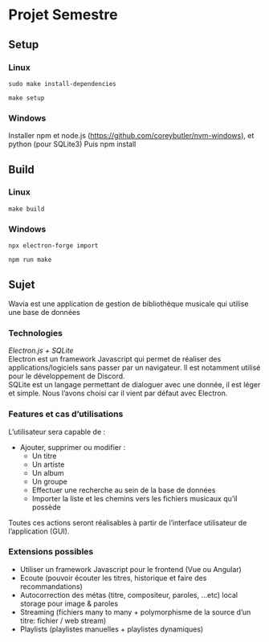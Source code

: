 # Projet Semestre

## Setup

### Linux

`sudo make install-dependencies`

`make setup`

### Windows

Installer npm et node.js (<https://github.com/coreybutler/nvm-windows>), et python (pour SQLite3)
Puis npm install

## Build

### Linux

`make build`

### Windows

`npx electron-forge import`

`npm run make`

## Sujet

Wavia est une application de gestion de bibliothèque musicale qui utilise une base de données

### Technologies

_Electron.js + SQLite_  
Electron est un framework Javascript qui permet de réaliser des applications/logiciels sans passer par un navigateur. Il est notamment utilisé pour le développement de Discord.  
SQLite est un langage permettant de dialoguer avec une donnée, il est léger et simple. Nous l’avons choisi car il vient par défaut avec Electron.

### Features et cas d’utilisations

L’utilisateur sera capable de :

- Ajouter, supprimer ou modifier :
  - Un titre
  - Un artiste
  - Un album
  - Un groupe
  - Effectuer une recherche au sein de la base de données
  - Importer la liste et les chemins vers les fichiers musicaux qu’il possède

Toutes ces actions seront réalisables à partir de l’interface utilisateur de l’application (GUI).

### Extensions possibles

- Utiliser un framework Javascript pour le frontend (Vue ou Angular)
- Ecoute (pouvoir écouter les titres, historique et faire des recommandations)
- Autocorrection des métas (titre, compositeur, paroles, …etc) local storage pour image & paroles
- Streaming (fichiers many to many + polymorphisme de la source d’un titre: fichier / web stream)
- Playlists (playlistes manuelles + playlistes dynamiques)
